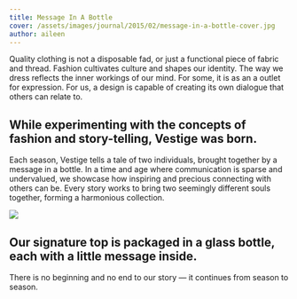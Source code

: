 ```yaml
---
title: Message In A Bottle
cover: /assets/images/journal/2015/02/message-in-a-bottle-cover.jpg
author: aileen
---
```


Quality clothing is not a disposable fad, or just a functional piece of fabric and thread. Fashion cultivates culture and shapes our identity. The way we dress reflects the inner workings of our mind. For some, it is as an a outlet for expression. For us, a design is capable of creating its own dialogue that others can relate to.

## While experimenting with the concepts of fashion and story-telling, Vestige was born.

Each season, Vestige tells a tale of two individuals, brought together by a message in a bottle. In a time and age where communication is sparse and undervalued, we showcase how inspiring and precious connecting with others can be. Every story works to bring two seemingly different souls together, forming a harmonious collection.

![](/assets/images/journal/2015/02/v6001-detail-2.jpg)

## Our signature top is packaged in a glass bottle, each with a little message inside.

There is no beginning and no end to our story — it continues from season to season.
